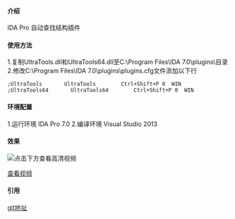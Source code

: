 
#### 介绍

IDA Pro 自动查找结构插件

#### 使用方法

1.复制UltraTools.dll和UltraTools64.dll至C:\Program Files\IDA 7.0\plugins\目录
2.修改C:\Program Files\IDA 7.0\plugins\plugins.cfg文件添加以下行
```
;UltraTools       UltraTools        Ctrl+Shift+P 0  WIN
;UltraTools64       UltraTools64        Ctrl+Shift+P 0  WIN
```
#### 环境配置

1.运行环境 IDA Pro 7.0 
2.编译环境 Visual Studio 2013

#### 效果
![点击下方查看高清视频](https://i.imgur.com/aIrqXRP.gif)

[查看视频](https://gitee.com/cbwang505/UltraTools/raw/master/findstruct.mp4)

#### 引用
[git地址](https://gitee.com/cbwang505/UltraTools/)